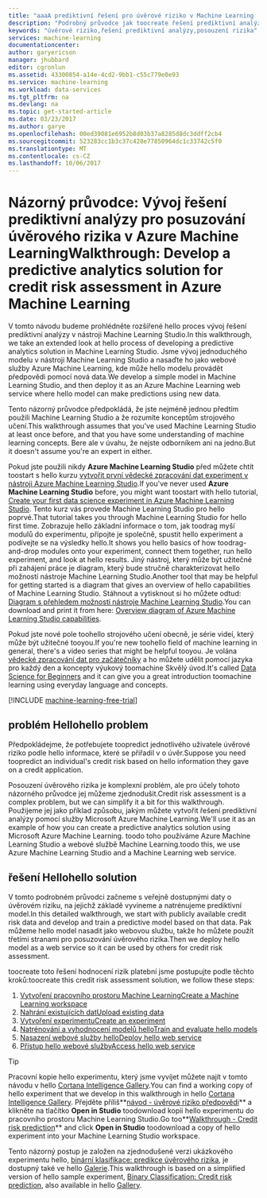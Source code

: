 ```yaml
---
title: "aaaA prediktivní řešení pro úvěrové riziko v Machine Learning | Microsoft Docs"
description: "Podrobný průvodce jak toocreate řešení prediktivní analýzy pro platební hodnocení rizik v Azure Machine Learning Studio."
keywords: "úvěrové riziko,řešení prediktivní analýzy,posouzení rizika"
services: machine-learning
documentationcenter: 
author: garyericson
manager: jhubbard
editor: cgronlun
ms.assetid: 43300854-a14e-4cd2-9bb1-c55c779e0e93
ms.service: machine-learning
ms.workload: data-services
ms.tgt_pltfrm: na
ms.devlang: na
ms.topic: get-started-article
ms.date: 03/23/2017
ms.author: garye
ms.openlocfilehash: 00ed39081e6952b8d03b37a8285d8dc3ddff2cb4
ms.sourcegitcommit: 523283cc1b3c37c428e77850964dc1c33742c5f0
ms.translationtype: MT
ms.contentlocale: cs-CZ
ms.lasthandoff: 10/06/2017
---
```

# <a name="walkthrough-develop-a-predictive-analytics-solution-for-credit-risk-assessment-in-azure-machine-learning"></a><span data-ttu-id="cf669-104">Názorný průvodce: Vývoj řešení prediktivní analýzy pro posuzování úvěrového rizika v Azure Machine Learning</span><span class="sxs-lookup"><span data-stu-id="cf669-104">Walkthrough: Develop a predictive analytics solution for credit risk assessment in Azure Machine Learning</span></span>

<span data-ttu-id="cf669-105">V tomto návodu budeme prohlédněte rozšířené hello proces vývoj řešení prediktivní analýzy v nástroji Machine Learning Studio.</span><span class="sxs-lookup"><span data-stu-id="cf669-105">In this walkthrough, we take an extended look at hello process of developing a predictive analytics solution in Machine Learning Studio.</span></span> <span data-ttu-id="cf669-106">Jsme vývoj jednoduchého modelu v nástroji Machine Learning Studio a nasaďte ho jako webové služby Azure Machine Learning, kde může hello modelu provádět předpovědi pomocí nová data.</span><span class="sxs-lookup"><span data-stu-id="cf669-106">We develop a simple model in Machine Learning Studio, and then deploy it as an Azure Machine Learning web service where hello model can make predictions using new data.</span></span> 

<span data-ttu-id="cf669-107">Tento názorný průvodce předpokládá, že jste nejméně jednou předtím použili Machine Learning Studio a že rozumíte konceptům strojového učení.</span><span class="sxs-lookup"><span data-stu-id="cf669-107">This walkthrough assumes that you've used Machine Learning Studio at least once before, and that you have some understanding of machine learning concepts.</span></span> <span data-ttu-id="cf669-108">Bere ale v úvahu, že nejste odborníkem ani na jedno.</span><span class="sxs-lookup"><span data-stu-id="cf669-108">But it doesn't assume you're an expert in either.</span></span>

<span data-ttu-id="cf669-109">Pokud jste použili nikdy **Azure Machine Learning Studio** před můžete chtít toostart s hello kurzu [vytvořit první vědecké zpracování dat experiment v nástroji Azure Machine Learning Studio](machine-learning-create-experiment.md).</span><span class="sxs-lookup"><span data-stu-id="cf669-109">If you've never used **Azure Machine Learning Studio** before, you might want toostart with hello tutorial, [Create your first data science experiment in Azure Machine Learning Studio](machine-learning-create-experiment.md).</span></span> <span data-ttu-id="cf669-110">Tento kurz vás provede Machine Learning Studio pro hello poprvé.</span><span class="sxs-lookup"><span data-stu-id="cf669-110">That tutorial takes you through Machine Learning Studio for hello first time.</span></span> <span data-ttu-id="cf669-111">Zobrazuje hello základní informace o tom, jak toodrag myší modulů do experimentu, připojte je společně, spustit hello experiment a podívejte se na výsledky hello.</span><span class="sxs-lookup"><span data-stu-id="cf669-111">It shows you hello basics of how toodrag-and-drop modules onto your experiment, connect them together, run hello experiment, and look at hello results.</span></span> <span data-ttu-id="cf669-112">Jiný nástroj, který může být užitečné při zahájení práce je diagram, který bude stručně charakterizovat hello možností nástroje Machine Learning Studio.</span><span class="sxs-lookup"><span data-stu-id="cf669-112">Another tool that may be helpful for getting started is a diagram that gives an overview of hello capabilities of Machine Learning Studio.</span></span> <span data-ttu-id="cf669-113">Stáhnout a vytisknout si ho můžete odtud: [Diagram s přehledem možností nástroje Machine Learning Studio](machine-learning-studio-overview-diagram.md).</span><span class="sxs-lookup"><span data-stu-id="cf669-113">You can download and print it from here: [Overview diagram of Azure Machine Learning Studio capabilities](machine-learning-studio-overview-diagram.md).</span></span>
 
<span data-ttu-id="cf669-114">Pokud jste nové pole toohello strojového učení obecně, je série videí, který může být užitečné tooyou.</span><span class="sxs-lookup"><span data-stu-id="cf669-114">If you're new toohello field of machine learning in general, there's a video series that might be helpful tooyou.</span></span> <span data-ttu-id="cf669-115">Je volána [vědecké zpracování dat pro začátečníky](machine-learning-data-science-for-beginners-the-5-questions-data-science-answers.md) a ho můžete udělit pomocí jazyka pro každý den a koncepty výukový toomachine Skvělý úvod.</span><span class="sxs-lookup"><span data-stu-id="cf669-115">It's called [Data Science for Beginners](machine-learning-data-science-for-beginners-the-5-questions-data-science-answers.md) and it can give you a great introduction toomachine learning using everyday language and concepts.</span></span>


[!INCLUDE [machine-learning-free-trial](../../includes/machine-learning-free-trial.md)]
 

## <a name="hello-problem"></a><span data-ttu-id="cf669-116">problém Hello</span><span class="sxs-lookup"><span data-stu-id="cf669-116">hello problem</span></span>

<span data-ttu-id="cf669-117">Předpokládejme, že potřebujete toopredict jednotlivého uživatele úvěrové riziko podle hello informace, které se přiřadil v o úvěr.</span><span class="sxs-lookup"><span data-stu-id="cf669-117">Suppose you need toopredict an individual's credit risk based on hello information they gave on a credit application.</span></span>  

<span data-ttu-id="cf669-118">Posouzení úvěrového rizika je komplexní problém, ale pro účely tohoto názorného průvodce jej můžeme zjednodušit.</span><span class="sxs-lookup"><span data-stu-id="cf669-118">Credit risk assessment is a complex problem, but we can simplify it a bit for this walkthrough.</span></span> <span data-ttu-id="cf669-119">Použijeme jej jako příklad způsobu, jakým můžete vytvořit řešení prediktivní analýzy pomocí služby Microsoft Azure Machine Learning.</span><span class="sxs-lookup"><span data-stu-id="cf669-119">We'll use it as an example of how you can create a predictive analytics solution using Microsoft Azure Machine Learning.</span></span> <span data-ttu-id="cf669-120">toodo toho používáme Azure Machine Learning Studio a webové službě Machine Learning.</span><span class="sxs-lookup"><span data-stu-id="cf669-120">toodo this, we use Azure Machine Learning Studio and a Machine Learning web service.</span></span>  

## <a name="hello-solution"></a><span data-ttu-id="cf669-121">řešení Hello</span><span class="sxs-lookup"><span data-stu-id="cf669-121">hello solution</span></span>

<span data-ttu-id="cf669-122">V tomto podrobném průvodci začneme s veřejně dostupnými daty o úvěrovém riziku, na jejichž základě vyvineme a natrénujeme prediktivní model.</span><span class="sxs-lookup"><span data-stu-id="cf669-122">In this detailed walkthrough, we start with publicly available credit risk data and develop and train a predictive model based on that data.</span></span> <span data-ttu-id="cf669-123">Pak můžeme hello model nasadit jako webovou službu, takže ho můžete použít třetími stranami pro posuzování úvěrového rizika.</span><span class="sxs-lookup"><span data-stu-id="cf669-123">Then we deploy hello model as a web service so it can be used by others for credit risk assessment.</span></span>

<span data-ttu-id="cf669-124">toocreate toto řešení hodnocení rizik platební jsme postupujte podle těchto kroků:</span><span class="sxs-lookup"><span data-stu-id="cf669-124">toocreate this credit risk assessment solution, we follow these steps:</span></span>  

1. [<span data-ttu-id="cf669-125">Vytvoření pracovního prostoru Machine Learning</span><span class="sxs-lookup"><span data-stu-id="cf669-125">Create a Machine Learning workspace</span></span>](machine-learning-walkthrough-1-create-ml-workspace.md)
2. [<span data-ttu-id="cf669-126">Nahrání existujících dat</span><span class="sxs-lookup"><span data-stu-id="cf669-126">Upload existing data</span></span>](machine-learning-walkthrough-2-upload-data.md)
3. [<span data-ttu-id="cf669-127">Vytvoření experimentu</span><span class="sxs-lookup"><span data-stu-id="cf669-127">Create an experiment</span></span>](machine-learning-walkthrough-3-create-new-experiment.md)
4. [<span data-ttu-id="cf669-128">Natrénování a vyhodnocení modelů hello</span><span class="sxs-lookup"><span data-stu-id="cf669-128">Train and evaluate hello models</span></span>](machine-learning-walkthrough-4-train-and-evaluate-models.md)
5. [<span data-ttu-id="cf669-129">Nasazení webové služby hello</span><span class="sxs-lookup"><span data-stu-id="cf669-129">Deploy hello web service</span></span>](machine-learning-walkthrough-5-publish-web-service.md)
6. [<span data-ttu-id="cf669-130">Přístup hello webové služby</span><span class="sxs-lookup"><span data-stu-id="cf669-130">Access hello web service</span></span>](machine-learning-walkthrough-6-access-web-service.md)

> [!TIP] 
> <span data-ttu-id="cf669-131">Pracovní kopie hello experimentu, který jsme vyvíjet můžete najít v tomto návodu v hello [Cortana Intelligence Gallery](https://gallery.cortanaintelligence.com).</span><span class="sxs-lookup"><span data-stu-id="cf669-131">You can find a working copy of hello experiment that we develop in this walkthrough in hello [Cortana Intelligence Gallery](https://gallery.cortanaintelligence.com).</span></span> <span data-ttu-id="cf669-132">Přejděte příliš**[návod - úvěrové riziko předpovědi](https://gallery.cortanaintelligence.com/Experiment/Walkthrough-Credit-risk-prediction-1)**  a klikněte na tlačítko **Open in Studio** toodownload kopii hello experimentu do pracovního prostoru Machine Learning Studio.</span><span class="sxs-lookup"><span data-stu-id="cf669-132">Go too**[Walkthrough - Credit risk prediction](https://gallery.cortanaintelligence.com/Experiment/Walkthrough-Credit-risk-prediction-1)** and click **Open in Studio** toodownload a copy of hello experiment into your Machine Learning Studio workspace.</span></span>
> 
> <span data-ttu-id="cf669-133">Tento názorný postup je založen na zjednodušené verzi ukázkového experimentu hello, [binární klasifikace: predikce úvěrového rizika](http://go.microsoft.com/fwlink/?LinkID=525270), je dostupný také ve hello [Galerie](http://gallery.cortanaintelligence.com/).</span><span class="sxs-lookup"><span data-stu-id="cf669-133">This walkthrough is based on a simplified version of hello sample experiment, [Binary Classification: Credit risk prediction](http://go.microsoft.com/fwlink/?LinkID=525270), also available in hello [Gallery](http://gallery.cortanaintelligence.com/).</span></span>
